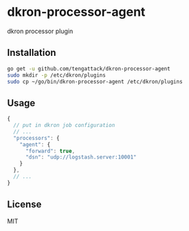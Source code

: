 # dkron-processor-agent

dkron processor plugin

## Installation

```sh
go get -u github.com/tengattack/dkron-processor-agent
sudo mkdir -p /etc/dkron/plugins
sudo cp ~/go/bin/dkron-processor-agent /etc/dkron/plugins
```

## Usage

```js
{
  // put in dkron job configuration
  // ...
  "processors": {
    "agent": {
      "forward": true,
      "dsn": "udp://logstash.server:10001"
    }
  },
  // ...
}
```

## License

MIT

